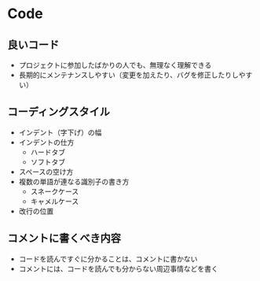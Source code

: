 # Code

## 良いコード

* プロジェクトに参加したばかりの人でも、無理なく理解できる
* 長期的にメンテナンスしやすい（変更を加えたり、バグを修正したりしやすい）


## コーディングスタイル

* インデント（字下げ）の幅
* インデントの仕方
  * ハードタブ
  * ソフトタブ
* スペースの空け方
* 複数の単語が連なる識別子の書き方
  * スネークケース
  * キャメルケース
* 改行の位置


## コメントに書くべき内容

* コードを読んですぐに分かることは、コメントに書かない
* コメントには、コードを読んでも分からない周辺事情などを書く
